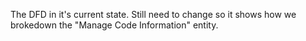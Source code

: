 The DFD in it's current state. Still need to change so it shows how we brokedown the "Manage Code Information" entity.

